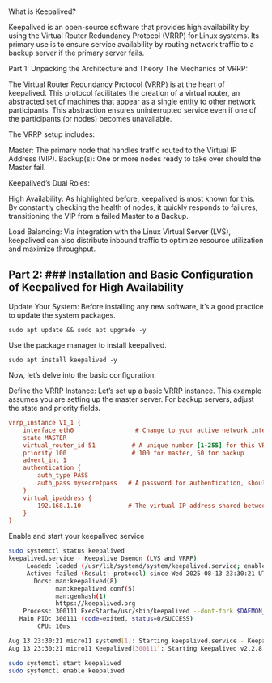 # **[](https://www.digitalocean.com/community/questions/navigating-high-availability-with-keepalived)**

What is Keepalived?

Keepalived is an open-source software that provides high availability by using the Virtual Router Redundancy Protocol (VRRP) for Linux systems. Its primary use is to ensure service availability by routing network traffic to a backup server if the primary server fails.

Part 1: Unpacking the Architecture and Theory
The Mechanics of VRRP:

The Virtual Router Redundancy Protocol (VRRP) is at the heart of keepalived. This protocol facilitates the creation of a virtual router, an abstracted set of machines that appear as a single entity to other network participants. This abstraction ensures uninterrupted service even if one of the participants (or nodes) becomes unavailable.

The VRRP setup includes:

Master: The primary node that handles traffic routed to the Virtual IP Address (VIP).
Backup(s): One or more nodes ready to take over should the Master fail.

Keepalived’s Dual Roles:

High Availability: As highlighted before, keepalived is most known for this. By constantly checking the health of nodes, it quickly responds to failures, transitioning the VIP from a failed Master to a Backup.

Load Balancing: Via integration with the Linux Virtual Server (LVS), keepalived can also distribute inbound traffic to optimize resource utilization and maximize throughput.

## Part 2: ### Installation and Basic Configuration of Keepalived for High Availability

Update Your System: Before installing any new software, it’s a good practice to update the system packages.

`sudo apt update && sudo apt upgrade -y`

Use the package manager to install keepalived.

`sudo apt install keepalived -y`

Now, let’s delve into the basic configuration.

Define the VRRP Instance: Let’s set up a basic VRRP instance. This example assumes you are setting up the master server. For backup servers, adjust the state and priority fields.

```ini
vrrp_instance VI_1 {
    interface eth0                 # Change to your active network interface, e.g., ens33
    state MASTER
    virtual_router_id 51          # A unique number [1-255] for this VRRP instance
    priority 100                  # 100 for master, 50 for backup
    advert_int 1
    authentication {
        auth_type PASS
        auth_pass mysecretpass   # A password for authentication, should be the same on all servers
    }
    virtual_ipaddress {
        192.168.1.10             # The virtual IP address shared between master and backup
    }
}
```

Enable and start your keepalived service

```bash
sudo systemctl status keepalived
keepalived.service - Keepalive Daemon (LVS and VRRP)
     Loaded: loaded (/usr/lib/systemd/system/keepalived.service; enabled; preset: enabled)
     Active: failed (Result: protocol) since Wed 2025-08-13 23:30:21 UTC; 19h ago
       Docs: man:keepalived(8)
             man:keepalived.conf(5)
             man:genhash(1)
             https://keepalived.org
    Process: 300111 ExecStart=/usr/sbin/keepalived --dont-fork $DAEMON_ARGS (code=exited, status=0/SUCCESS)
   Main PID: 300111 (code=exited, status=0/SUCCESS)
        CPU: 10ms

Aug 13 23:30:21 micro11 systemd[1]: Starting keepalived.service - Keepalive Daemon (LVS and VRRP)...
Aug 13 23:30:21 micro11 Keepalived[300111]: Starting Keepalived v2.2.8 (04/04,2023), git commit v2.2.7-154-g292b299e+

sudo systemctl start keepalived
sudo systemctl enable keepalived
```
